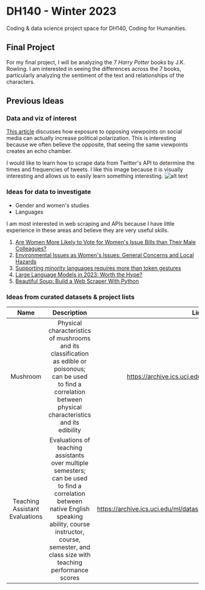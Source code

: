 # DH140 - Winter 2023

Coding & data science project space for DH140, Coding for Humanities.

## Final Project
For my final project, I will be analyzing the 7 *Harry Potter* books by J.K. Rowling. I am interested in seeing the differences across the 7 books, particularly analyzing the sentiment of the text and relationships of the characters.

## Previous Ideas

### Data and viz of interest
[This article](https://www.pnas.org/doi/10.1073/pnas.1804840115) discusses how exposure to opposing viewpoints on social media can actually increase political polarization. This is interesting because we often believe the opposite, that seeing the same viewpoints creates an echo chamber.

I would like to learn how to scrape data from Twitter's API to determine the times and frequencies of tweets. I like this image because it is visually interesting and allows us to easily learn something interesting.
![alt text](https://preview.redd.it/qzl3qex4c8ba1.png?width=960&crop=smart&auto=webp&s=7a4c34a5f0a19396b34a8381b5cda5c3f5db3a54 "Distribution of tweets from the Mexican President by hour of the day")

### Ideas for data to investigate
* Gender and women's studies
* Languages

I am most interested in web scraping and APIs because I have little experience in these areas and believe they are very useful skills.

1. [Are Women More Likely to Vote for Women's Issue Bills than Their Male Colleagues?](https://www.jstor.org/stable/440362)
2. [Environmental Issues as Women's Issues: General Concerns and Local Hazards](https://www.proquest.com/docview/1291669522?pq-origsite=gscholar&fromopenview=true&imgSeq=1)
3. [Supporting minority languages requires more than token gestures](https://www.tvo.org/article/supporting-minority-languages-requires-more-than-token-gestures)
4. [Large Language Models in 2023: Worth the Hype?](https://www.datanami.com/2023/01/10/large-language-models-in-2023-worth-the-hype/)
5. [Beautiful Soup: Build a Web Scraper With Python](https://realpython.com/beautiful-soup-web-scraper-python/)

### Ideas from curated datasets & project lists
| Name | Description | Link |
| :---: | :-----------: | :----: |
| Mushroom | Physical characteristics of mushrooms and its classification as edible or poisonous; can be used to find a correlation between physical characteristics and its edibility | https://archive.ics.uci.edu/ml/datasets/Mushroom | 
| Teaching Assistant Evaluations | Evaluations of teaching assistants over multiple semesters; can be used to find a correlation between native English speaking ability, course instructor, course, semester, and class size with teaching performance scores | https://archive.ics.uci.edu/ml/datasets/Teaching+Assistant+Evaluation |
